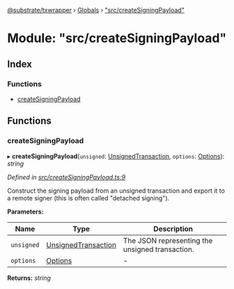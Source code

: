 [@substrate/txwrapper](../README.md) › [Globals](../globals.md) › ["src/createSigningPayload"](_src_createsigningpayload_.md)

# Module: "src/createSigningPayload"

## Index

### Functions

* [createSigningPayload](_src_createsigningpayload_.md#createsigningpayload)

## Functions

###  createSigningPayload

▸ **createSigningPayload**(`unsigned`: [UnsignedTransaction](../interfaces/_src_util_types_.unsignedtransaction.md), `options`: [Options](../interfaces/_src_util_types_.options.md)): *string*

*Defined in [src/createSigningPayload.ts:9](https://github.com/paritytech/txwrapper/blob/f7acf81/src/createSigningPayload.ts#L9)*

Construct the signing payload from an unsigned transaction and export it to
a remote signer (this is often called "detached signing").

**Parameters:**

Name | Type | Description |
------ | ------ | ------ |
`unsigned` | [UnsignedTransaction](../interfaces/_src_util_types_.unsignedtransaction.md) | The JSON representing the unsigned transaction.  |
`options` | [Options](../interfaces/_src_util_types_.options.md) | - |

**Returns:** *string*
